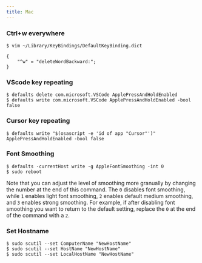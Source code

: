 ```yaml
---
title: Mac
---
```


### Ctrl+w everywhere

    $ vim ~/Library/KeyBindings/DefaultKeyBinding.dict

    {
        "^w" = "deleteWordBackward:";
    }

### VScode key repeating

    $ defaults delete com.microsoft.VSCode ApplePressAndHoldEnabled
    $ defaults write com.microsoft.VSCode ApplePressAndHoldEnabled -bool false

### Cursor key repeating

    $ defaults write "$(osascript -e 'id of app "Cursor"')" ApplePressAndHoldEnabled -bool false

### Font Smoothing

    $ defaults -currentHost write -g AppleFontSmoothing -int 0
    $ sudo reboot

Note that you can adjust the level of smoothing more granually by changing the number at the end of this command. The `0` disables font smoothing, while `1` enables light font smoothing, `2` enables default medium smoothing, and `3` enables strong smoothing. For example, if after disabling font smoothing you want to return to the default setting, replace the `0` at the end of the command with a `2`.

### Set Hostname

    $ sudo scutil --set ComputerName "NewHostName"
    $ sudo scutil --set HostName "NewHostName"
    $ sudo scutil --set LocalHostName "NewHostName"

